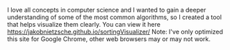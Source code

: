 I love all concepts in computer science and I wanted to gain a deeper understanding of some of the most common algorithms, so I created a tool that helps visualize them clearly. You can view it here https://jakobnietzsche.github.io/sortingVisualizer/
Note: I've only optimized this site for Google Chrome, other web browsers may or may not work.

